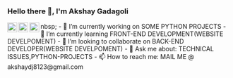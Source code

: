 
### Hello there 👋, I'm Akshay Gadagoli

<a href="https://twitter.com/akshay_gadagoli">
  <img align="left" alt="Akshay| Twitter" width="22px" src="https://cdn.jsdelivr.net/npm/simple-icons@v3/icons/twitter.svg" />
</a>
<a href="https://www.linkedin.com/in/akshay-gadagoli-318996199">
  <img align="left" alt="Akshay's LinkdeIN" width="22px" src="https://cdn.jsdelivr.net/npm/simple-icons@v3/icons/linkedin.svg" />
</a>
<a href="https://medium.com/@Akshaydj">
  <img align="left" alt="Akshay's Medium" width="22px" src="https://cdn.jsdelivr.net/npm/simple-icons@v3/icons/medium.svg" />
</a>
nbsp;
- 🔭 I’m currently working on SOME PYTHON PROJECTS
- 🌱 I’m currently learning FRONT-END DEVELOPMENT(WEBSITE DEVELPOMENT)
- 👯 I’m looking to collaborate on BACK-END DEVELOPER(WEBSITE DEVELPOMENT)
- 💬 Ask me about: TECHNICAL ISSUES,PYTHON-PROJECTS
- 📫 How to reach me: MAIL ME @ akshaydj8123@gmail.com

